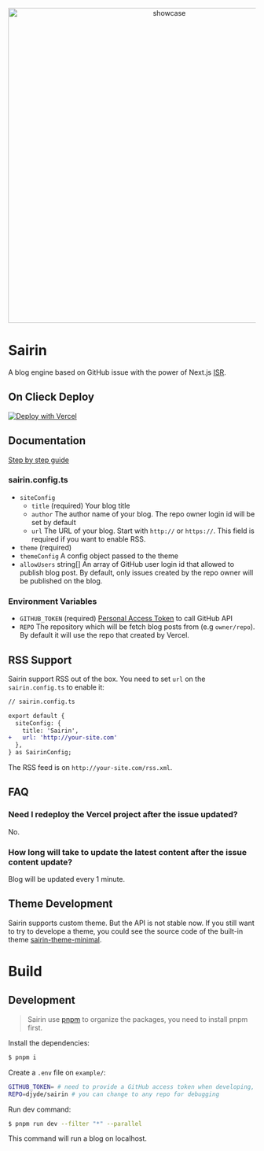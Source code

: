 
<p align="center">
  <img width="640" src="https://user-images.githubusercontent.com/914329/155258608-6f1ecbdd-d1e0-4ee0-813f-4c02d92c13ec.png" alt="showcase">
</p>


# Sairin

A blog engine based on GitHub issue with the power of Next.js [ISR](https://nextjs.org/docs/basic-features/data-fetching/incremental-static-regeneration).

## On Clieck Deploy

<a target="_blank" href="https://vercel.com/new/clone?repository-url=https%3A%2F%2Fgithub.com%2Fdjyde%2Fsairin-starter&env=GITHUB_TOKEN&envDescription=GitHub%20personal%20access%20token&envLink=https%3A%2F%2Fgithub.com%2Fsettings%2Ftokens"><img src="https://vercel.com/button" alt="Deploy with Vercel"/></a>

## Documentation

[Step by step guide](https://blog.sairinjs.com/introducing-sairin)

### sairin.config.ts

- `siteConfig`
  - `title` (required) Your blog title
  - `author` The author name of your blog. The repo owner login id will be set by default
  - `url` The URL of your blog. Start with `http://` or `https://`. This field is required if you want to enable RSS.
- `theme` (required)
- `themeConfig` A config object passed to the theme
- `allowUsers` string[] An array of GitHub user login id that allowed to publish blog post. By default, only issues created by the repo owner will be published on the blog.

### Environment Variables

- `GITHUB_TOKEN` (required) [Personal Access Token](https://github.com/settings/tokens) to call GitHub API
- `REPO` The repository which will be fetch blog posts from (e.g `owner/repo`). By default it will use the repo that created by Vercel.

## RSS Support

Sairin support RSS out of the box. You need to set `url` on the `sairin.config.ts` to enable it:

```diff
// sairin.config.ts

export default {
  siteConfig: {
    title: 'Sairin',
+   url: 'http://your-site.com'
  },
} as SairinConfig;
```

The RSS feed is on `http://your-site.com/rss.xml`.

## FAQ

### Need I redeploy the Vercel project after the issue updated?

No.

### How long will take to update the latest content after the issue content update?

Blog will be updated every 1 minute.

## Theme Development

Sairin supports custom theme. But the API is not stable now. If you still want to try to develope a theme, you could see the source code of the built-in theme [sairin-theme-minimal](https://github.com/djyde/sairin/tree/master/packages/sairin-theme-minimal).

# Build

## Development

> Sairin use [pnpm](https://pnpm.io) to organize the packages, you need to install pnpm first.

Install the dependencies:

```bash
$ pnpm i
```

Create a `.env` file on `example/`:

```bash
GITHUB_TOKEN= # need to provide a GitHub access token when developing, or it will reach the API request rate limit.
REPO=djyde/sairin # you can change to any repo for debugging
```

Run dev command:

```bash
$ pnpm run dev --filter "*" --parallel
```

This command will run a blog on localhost.
